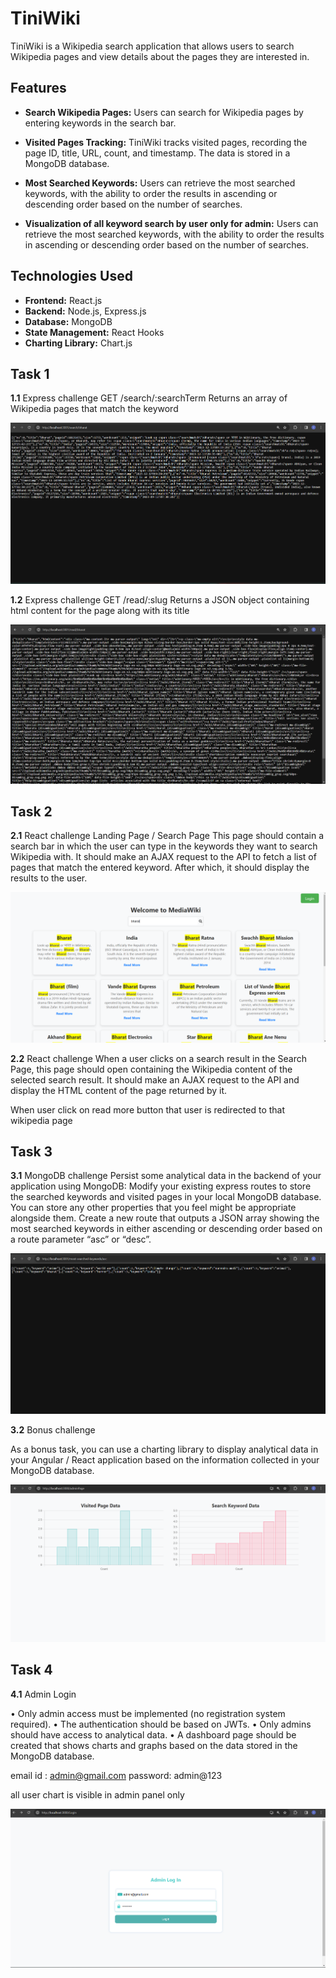 # TiniWiki

TiniWiki is a Wikipedia search application that allows users to search Wikipedia pages and view details about the pages they are interested in.

## Features

- **Search Wikipedia Pages:** Users can search for Wikipedia pages by entering keywords in the search bar.

- **Visited Pages Tracking:** TiniWiki tracks visited pages, recording the page ID, title, URL, count, and timestamp. The data is stored in a MongoDB database.

- **Most Searched Keywords:** Users can retrieve the most searched keywords, with the ability to order the results in ascending or descending order based on the number of searches.

- **Visualization of all keyword search by user only for admin:** Users can retrieve the most searched keywords, with the ability to order the results in ascending or descending order based on the number of searches.


## Technologies Used

- **Frontend:** React.js
- **Backend:** Node.js, Express.js
- **Database:** MongoDB
- **State Management:** React Hooks
- **Charting Library:** Chart.js

## Task 1

 **1.1**  Express challenge
   GET /search/:searchTerm 
   Returns an array of Wikipedia pages that match the keyword 

   ![Task 1.1](Images/task1.1.png)

   **1.2**  Express challenge
    GET /read/:slug 
    Returns a JSON object containing html content for the page along with its title 

  ![Task 1.2](Images/task1.2.png)


## Task 2

 **2.1**  React challenge
    Landing Page / Search Page 
   This page should contain a search bar in which the user can type in the keywords they want to  search Wikipedia with. It should make an AJAX request to the API to fetch a list of pages that  match the entered keyword. After which, it should display the results to the user.


   ![Task 2.1](Images/task2.png)

   **2.2**  React challenge
    When a user clicks on a search result in the Search Page, this page should open containing the  Wikipedia content of the selected search result. It should make an AJAX request to the API and  display the HTML content of the page returned by it.

    
   When user click on read more button that user is redirected to that wikipedia page

  
## Task 3
 
 **3.1**  MongoDB challenge
 Persist some analytical data in the backend of your application using MongoDB: Modify your existing express routes to store the searched keywords and visited pages in your local  MongoDB database. You can store any other properties that you feel might be appropriate alongside  them. 
Create a new route that outputs a JSON array showing the most searched keywords in either ascending  or descending order based on a route parameter “asc” or “desc”. 

 ![Task 3](Images/task3.png)

**3.2**  Bonus challenge

As a bonus task, you can use a charting library to display analytical data in your Angular / React  application based on the information collected in your MongoDB database. 

![Bonus](Images/bonus.png)

## Task 4  

**4.1** Admin Login

• Only admin access must be implemented (no registration system required). • The authentication should be based on JWTs. 
• Only admins should have access to analytical data. 
• A dashboard page should be created that shows charts and graphs based on the data stored in  the MongoDB database. 

email id : admin@gmail.com
password:  admin@123

all user chart is visible in admin panel only

![Admin](Images/admin.png)


